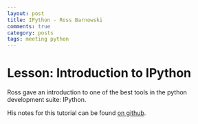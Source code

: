```yaml
---
layout: post
title: IPython - Ross Barnowski
comments: true
category: posts
tags: meeting python
---
```



# Lesson: Introduction to IPython

Ross gave an introduction to one of the best tools in the python development 
suite: IPython. 

His notes for this tutorial can be found [on github][ipython].

[ipython]: https://github.com/thehackerwithin/berkeley/tree/master/IPython "here"


